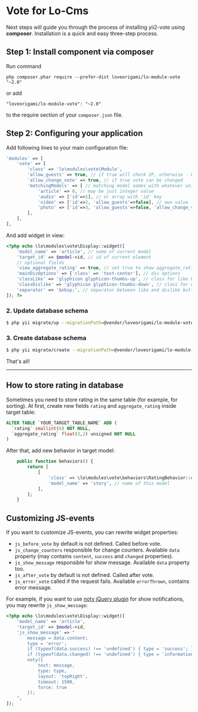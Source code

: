 Vote for Lo-Cms
======================

Next steps will guide you through the process of installing yii2-vote using **composer**. Installation is a quick and easy three-step process.

Step 1: Install component via composer
------------------------------------

Run command

```
php composer.phar require --prefer-dist loveorigami/lo-module-vote "~2.0"
```

or add

```
"loveorigami/lo-module-vote": "~2.0"
```

to the require section of your `composer.json` file.


Step 2: Configuring your application
------------------------------------

Add following lines to your main configuration file:

```php
'modules' => [
	'vote' => [
		'class' => 'lo\modules\vote\Module',
		'allow_guests' => true, // if true will check IP, otherwise - UserID
		'allow_change_vote' => true, // if true vote can be changed
		'matchingModels' => [ // matching model names with whatever unique integer ID
			'article' => 0, // may be just integer value
			'audio' => ['id'=>1], // or array with 'id' key
			'video' => ['id'=>2, 'allow_guests'=>false], // own value 'allow_guests'
			'photo' => ['id'=>3, 'allow_guests'=>false, 'allow_change_vote'=>false],
		],		
	],
],
```

And add widget in view:

```php
<?php echo \lo\modules\vote\Display::widget([
	'model_name' => 'article', // name of current model
	'target_id' => $model->id, // id of current element
	// optional fields
	'view_aggregate_rating' => true, // set true to show aggregate_rating
	'mainDivOptions' => ['class' => 'text-center'], // div options
	'classLike' => 'glyphicon glyphicon-thumbs-up', // class for like button
	'classDislike' => 'glyphicon glyphicon-thumbs-down', // class for dislike button
	'separator' => '&nbsp;', // separator between like and dislike button
]); ?>
```

### 2. Update database schema

```bash
$ php yii migrate/up --migrationPath=@vendor/loveorigami/lo-module-vote/migrations
```

### 3. Create database schema
```bash
$ php yii migrate/create --migrationPath=@vendor/loveorigami/lo-module-vote/migrations "vote_table"

```

That's all! 

-------------------------------

How to store rating in database
-------------------------------
Sometimes you need to store rating in the same table (for example, for sorting). 
At first, create new fields `rating` and `aggregate_rating` inside target table: 

```sql
ALTER TABLE `YOUR_TARGET_TABLE_NAME` ADD (
  `rating` smallint(6) NOT NULL,
  `aggregate_rating` float(3,2) unsigned NOT NULL
)
```

After that, add new behavior in target model:

```php
    public function behaviors() {
        return [
            [
                'class' => \lo\modules\vote\behaviors\RatingBehavior::className(),
                'model_name' => 'story', // name of this model
            ],
        ];
    }
```

Customizing JS-events
--------------------------
If you want to customize JS-events, you can rewrite widget properties:

* `js_before_vote` by default is not defined. Called before vote.
* `js_change_counters` responsible for change counters. Available `data` property (may contains `content`, `success` and `changed` properties).
* `js_show_message` responsible for show message. Available `data` property too.
* `js_after_vote` by default is not defined. Called after vote.
* `js_error_vote` called if the request fails. Available `errorThrown`, contains error message.

For example, if you want to use [noty jQuery plugin](https://github.com/needim/noty) for show notifications, you may rewrite `js_show_message`:

```php
<?php echo \lo\modules\vote\Display::widget([
	'model_name' => 'article',
	'target_id' => $model->id,
	'js_show_message' => "
		message = data.content;
		type = 'error';
		if (typeof(data.success) !== 'undefined') { type = 'success'; }
		if (typeof(data.changed) !== 'undefined') { type = 'information'; }
		noty({
			text: message,
			type: type,
			layout: 'topRight',
			timeout: 1500,
			force: true
		});
	",
]);
```

